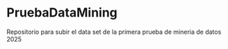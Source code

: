 # PruebaDataMining
Repositorio para subir el data set de la primera prueba de mineria de datos 2025
